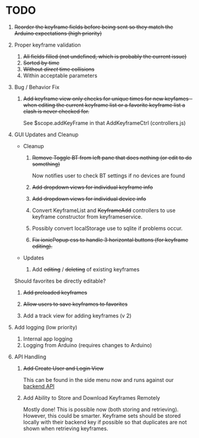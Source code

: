# TODO

1. ~~Reorder the keyframe fields before being sent so they match the Arduino expectations (high
priority)~~
1. Proper keyframe validation

   1. ~~All fields filled (not undefined, which is probably the current issue)~~
   1. ~~Sorted by time~~
   1. ~~Without *direct* time collisions~~
   1. Within acceptable parameters

1. Bug / Behavior Fix

   1. ~~Add keyframe view only checks for unique times for new keyfames - when
      editing the current keyframe list or a favorite keyframe list a clash
      is never checked for.~~

      See $scope.addKeyFrame in that AddKeyframeCtrl (controllers.js)

1. GUI Updates and Cleanup

   - Cleanup

     1. ~~Remove Toggle BT from left pane that does nothing (or edit to do something)~~
       
        Now notifies user to check BT settings if no devices are found

     1. ~~Add dropdown views for individual keyframe info~~ 

     1. ~~Add dropdown views for individual device info~~

     1. Convert KeyframeList and ~~KeyframeAdd~~ controllers to use 
        keyframe constructor from keyframeservice. 

     1. Possibly convert localStorage use to sqlite if problems occur.

     1. ~~Fix ionicPopup css to handle 3 horizontal buttons (for keyframe editing).~~

   - Updates
     1. Add ~~editing~~ / ~~deleting~~ of existing keyframes
        
	Should favorites be directly editable?

     1. ~~Add preloaded keyframes~~

     1. ~~Allow users to save keyframes to favorites~~

     1. Add a track view for adding keyframes (v 2)

1. Add logging (low priority)

   1. Internal app logging
   1. Logging from Arduino (requires changes to Arduino)

1. API Handling

   1. ~~Add Create User and Login View~~

      This can be found in the side menu now and runs against our [backend API](http://www.github.com/jhstanton/DSLR-App-API)
   
   1. Add Ability to Store and Download Keyframes Remotely

      Mostly done! This is possible now (both storing and retrieving). However, this could be smarter. Keyframe sets
      should be stored locally with their backend key if possible so that duplicates are not shown when retrieving keyframes.